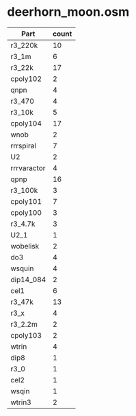 deerhorn_moon.osm
==========
| **Part** | **count** |
|----------|-----------|
|r3_220k|10| 
|r3_1m|6| 
|r3_22k|17| 
|cpoly102|2| 
|qnpn|4| 
|r3_470|4| 
|r3_10k|5| 
|cpoly104|17| 
|wnob|2| 
|rrrspiral|7| 
|U2|2| 
|rrrvaractor|4| 
|qpnp|16| 
|r3_100k|3| 
|cpoly101|7| 
|cpoly100|3| 
|r3_4.7k|3| 
|U2_1|1| 
|wobelisk|2| 
|do3|4| 
|wsquin|4| 
|dip14_084|2| 
|cel1|6| 
|r3_47k|13| 
|r3_x|4| 
|r3_2.2m|2| 
|cpoly103|2| 
|wtrin|4| 
|dip8|1| 
|r3_0|1| 
|cel2|1| 
|wsqin|1| 
|wtrin3|2| 
